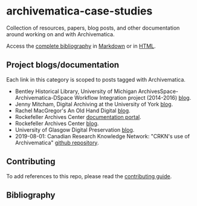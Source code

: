 # archivematica-case-studies

Collection of resources, papers, blog posts, and other documentation around working on and with Archivematica.

Access the [complete bibliography](./archivematica.bib) in [Markdown](./archivematica-bib.md) or in [HTML](./archivematica-bib.html).


## Project blogs/documentation

Each link in this category is scoped to posts tagged with Archivematica.

- Bentley Historical Library, University of Michigan ArchivesSpace-Archivematica-DSpace Workflow Integration project (2014-2016) [blog](http://archival-integration.blogspot.com/search/label/Archivematica).
- Jenny Mitcham, Digital Archiving at the University of York [blog](http://digital-archiving.blogspot.com/search/label/archivematica).
- Rachel MacGregor's An Old Hand Digital [blog](https://anoldhanddigital.wordpress.com/tag/archivematica/).
- Rockefeller Archives Center [documentation portal](https://docs.rockarch.org/search/?q=archivematica).
- Rockefeller Archives Center [blog](https://blog.rockarch.org/tags#Archivematica).
- University of Glasgow Digital Preservation [blog](https://universityofglasgowdigitalpreservation.wordpress.com/).
- 2019-08-01: Canadian Research Knowledge Network: "CRKN's use of Archivematica" [github repository](https://github.com/crkn-rcdr/Digital-Preservation).

## Contributing

To add references to this repo, please read the [contributing guide](./CONTRIBUTING.md).

## Bibliography

